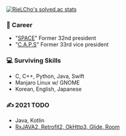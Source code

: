 [![RieLCho's solved.ac stats](http://mazassumnida.wtf/api/v2/generate_badge?boj=choyj1222)](https://solved.ac/profile/choyj1222)

### 👋 Career
- "[SPACE](https://paichai.space)" Former 32nd president
- "[C.A.P.S](https://caps.dongguk.edu)" Former 33rd vice president

### 💻 Surviving Skills
- C, C++, Python, Java, Swift
- Manjaro Linux w/ GNOME
- Korean, English, Japanese

### ✍ 2021 TODO
- Java, Kotlin
- [RxJAVA2, Retrofit2, OkHttp3, Glide, Room](https://www.woowahan.com/?fbclid=IwAR29uUZ0nAhfjvY0s2of4c85DggeDoQUrI1bXkhrj3Lg3lZrLaxpL0F4Zwo#/recruit/army)
